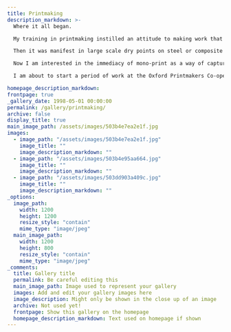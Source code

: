 ```yaml
---
title: Printmaking
description_markdown: >-
  Where it all began.  

  My training in printmaking instilled an attitude to making work that still underpins my practice, a strong sense of the necessity of process embodying image, that it must be more than illustrative. This persists whether I am making performance or drawing.  

  Then it was manifest in large scale dry points on steel or composite works, part sculpture, part print, often distressing and corroding plates and printing from rust, or dust from rooms where I had made things happen, swept and kept and suspended in extender.  

  Now I am interested in the immediacy of mono-print as a way of capturing the fleeting, the less contrived, and I find I Iike to go back to prints and draw into them.  

  I am about to start a period of work at the Oxford Printmakers Co-operative to make several new series of prints as I work towards a solo show next year.

homepage_description_markdown: 
frontpage: true
_gallery_date: 1998-05-01 00:00:00
permalink: /gallery/printmaking/
archive: false
display_title: true
main_image_path: /assets/images/503b4e7ea2e1f.jpg
images:
  - image_path: "/assets/images/503b4e7ea2e1f.jpg"
    image_title: ""
    image_description_markdown: ""
  - image_path: "/assets/images/503b4e95aa664.jpg"
    image_title: ""
    image_description_markdown: ""
  - image_path: "/assets/images/503dd903a409c.jpg"
    image_title: ""
    image_description_markdown: ""
_options:
  image_path:
    width: 1200
    height: 1200
    resize_style: "contain"
    mime_type: "image/jpeg"
  main_image_path:
    width: 1200
    height: 800
    resize_style: "contain"
    mime_type: "image/jpeg"
_comments:
  title: Gallery title
  permalink: Be careful editing this
  main_image_path: Image used to represent your gallery
  images: Add and edit your gallery images here
  image_description: Might only be shown in the close up of an image
  archive: Not used yet!
  frontpage: Show this gallery on the homepage
  homepage_description_markdown: Text used on homepage if shown
---
```



